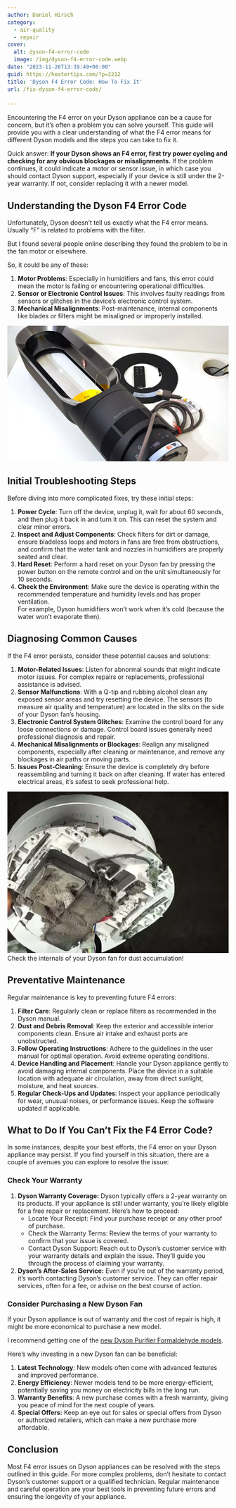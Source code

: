 ```yaml
---
author: Daniel Hirsch
category:
  - air-quality
  - repair
cover:
  alt: dyson-f4-error-code
  image: /img/dyson-f4-error-code.webp
date: "2023-11-26T13:39:49+00:00"
guid: https://heatertips.com/?p=2212
title: 'Dyson F4 Error Code: How To Fix It'
url: /fix-dyson-f4-error-code/

---
```

Encountering the F4 error on your Dyson appliance can be a cause for concern, but it’s often a problem you can solve yourself. This guide will provide you with a clear understanding of what the F4 error means for different Dyson models and the steps you can take to fix it.

Quick answer: **If your Dyson shows an F4 error, first try power cycling and checking for any obvious blockages or misalignments.** If the problem continues, it could indicate a motor or sensor issue, in which case you should contact Dyson support, especially if your device is still under the 2-year warranty. If not, consider replacing it with a newer model.

## Understanding the Dyson F4 Error Code

Unfortunately, Dyson doesn’t tell us exactly what the F4 error means. Usually “F” is related to problems with the filter.

But I found several people online describing they found the problem to be in the fan motor or elsewhere.

So, it could be any of these:

1. **Motor Problems**: Especially in humidifiers and fans, this error could mean the motor is failing or encountering operational difficulties.
1. **Sensor or Electronic Control Issues**: This involves faulty readings from sensors or glitches in the device’s electronic control system.
1. **Mechanical Misalignments**: Post-maintenance, internal components like blades or filters might be misaligned or improperly installed.

![dyson heater energy efficiency](/img/dyson-heater-efficiency.webp)

## Initial Troubleshooting Steps

Before diving into more complicated fixes, try these initial steps:

1. **Power Cycle**: Turn off the device, unplug it, wait for about 60 seconds, and then plug it back in and turn it on. This can reset the system and clear minor errors.
1. **Inspect and Adjust Components**: Check filters for dirt or damage, ensure bladeless loops and motors in fans are free from obstructions, and confirm that the water tank and nozzles in humidifiers are properly seated and clear.
1. **Hard Reset**: Perform a hard reset on your Dyson fan by pressing the power button on the remote control and on the unit simultaneously for 10 seconds.
1. **Check the Environment**: Make sure the device is operating within the recommended temperature and humidity levels and has proper ventilation.  
For example, Dyson humidifiers won’t work when it’s cold (because the water won’t evaporate then).

## Diagnosing Common Causes

If the F4 error persists, consider these potential causes and solutions:

1. **Motor-Related Issues**: Listen for abnormal sounds that might indicate motor issues. For complex repairs or replacements, professional assistance is advised.
1. **Sensor Malfunctions**: With a Q-tip and rubbing alcohol clean any exposed sensor areas and try resetting the device. The sensors (to measure air quality and temperature) are located in the slits on the side of your Dyson fan’s housing.
1. **Electronic Control System Glitches**: Examine the control board for any loose connections or damage. Control board issues generally need professional diagnosis and repair.
1. **Mechanical Misalignments or Blockages**: Realign any misaligned components, especially after cleaning or maintenance, and remove any blockages in air paths or moving parts.
1. **Issues Post-Cleaning**: Ensure the device is completely dry before reassembling and turning it back on after cleaning. If water has entered electrical areas, it’s safest to seek professional help.

![dyson hot cool dust in internal components](/img/dyson-hot-cool-heater-dust-internal-components.webp)Check the internals of your Dyson fan for dust accumulation!

## Preventative Maintenance

Regular maintenance is key to preventing future F4 errors:

1. **Filter Care**: Regularly clean or replace filters as recommended in the Dyson manual.
1. **Dust and Debris Removal**: Keep the exterior and accessible interior components clean. Ensure air intake and exhaust ports are unobstructed.
1. **Follow Operating Instructions**: Adhere to the guidelines in the user manual for optimal operation. Avoid extreme operating conditions.
1. **Device Handling and Placement**: Handle your Dyson appliance gently to avoid damaging internal components. Place the device in a suitable location with adequate air circulation, away from direct sunlight, moisture, and heat sources.
1. **Regular Check-Ups and Updates**: Inspect your appliance periodically for wear, unusual noises, or performance issues. Keep the software updated if applicable.

## What to Do If You Can’t Fix the F4 Error Code?

In some instances, despite your best efforts, the F4 error on your Dyson appliance may persist. If you find yourself in this situation, there are a couple of avenues you can explore to resolve the issue:

### Check Your Warranty

1. **Dyson Warranty Coverage:** Dyson typically offers a 2-year warranty on its products. If your appliance is still under warranty, you’re likely eligible for a free repair or replacement. Here’s how to proceed:
   - Locate Your Receipt: Find your purchase receipt or any other proof of purchase.
   - Check the Warranty Terms: Review the terms of your warranty to confirm that your issue is covered.
   - Contact Dyson Support: Reach out to Dyson’s customer service with your warranty details and explain the issue. They’ll guide you through the process of claiming your warranty.
1. **Dyson’s After-Sales Service:** Even if you’re out of the warranty period, it’s worth contacting Dyson’s customer service. They can offer repair services, often for a fee, or advise on the best course of action.

### Consider Purchasing a New Dyson Fan

If your Dyson appliance is out of warranty and the cost of repair is high, it might be more economical to purchase a new model.

I recommend getting one of the [new Dyson Purifier Formaldehyde models](https://www.amazon.com/Dyson-Purifier-Cool-FormaldehydeTM-TP09/dp/B0BV59P8YY?crid=2EOEN3FEKE7OM&keywords=dyson+fan&qid=1701004367&sprefix=dyson+fa%2Caps%2C267&sr=8-17&linkCode=ll1&tag=heatertips-20&linkId=b92cba54d31fa7de8021ee15f9791c74&language=en_US&ref_=as_li_ss_tl).

Here’s why investing in a new Dyson fan can be beneficial:

1. **Latest Technology**: New models often come with advanced features and improved performance.
1. **Energy Efficiency**: Newer models tend to be more energy-efficient, potentially saving you money on electricity bills in the long run.
1. **Warranty Benefits**: A new purchase comes with a fresh warranty, giving you peace of mind for the next couple of years.
1. **Special Offers:** Keep an eye out for sales or special offers from Dyson or authorized retailers, which can make a new purchase more affordable.

## Conclusion

Most F4 error issues on Dyson appliances can be resolved with the steps outlined in this guide. For more complex problems, don’t hesitate to contact Dyson’s customer support or a qualified technician. Regular maintenance and careful operation are your best tools in preventing future errors and ensuring the longevity of your appliance.
